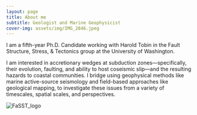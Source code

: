```yaml
---
layout: page
title: About me
subtitle: Geologist and Marine Geophysicist 
cover-img: assets/img/IMG_2846.jpeg
---
```



I am a fifth-year Ph.D. Candidate working with Harold Tobin in the Fault Structure, Stress, & Tectonics group at the University of Washington. 

I am interested in accretionary wedges at subduction zones—specifically, their evolution, faulting, and ability to host coseismic slip—and the resulting hazards to coastal communities. I bridge using geophysical methods like marine active-source seismology and field-based approaches like geological mapping, to investigate these issues from a variety of timescales, spatial scales, and perspectives.


![FaSST_logo](https://github.com/user-attachments/assets/850a80b7-64d3-44e3-bfba-e7c0ca9ad6cf)


